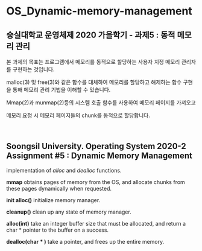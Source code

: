 # OS_Dynamic-memory-management  
## 숭실대학교 운영체제 2020 가을학기 - 과제5 : 동적 메모리 관리  
  
본 과제의 목표는 프로그램에서 메모리를 동적으로 할당하는 사용자 지정 메모리 관리자를 구현하는 것입니다.   

malloc(3) 및 free(3)와 같은 함수를 대체하여 메모리를 할당하고 해제하는 함수 구현을 통해 메모리 관리 기법을 이해할 수 있습니다.   

Mmap(2)과 munmap(2)등의 시스템 호출 함수를 사용하여 메모리 페이지를 가져오고  

메모리 요청 시 메모리 페이지들의 chunk를 동적으로 할당합니다.    
 
<br>
  
## Soongsil University. Operating System 2020-2 Assignment #5 : Dynamic Memory Management  
  
implementation of _alloc_ and _dealloc_ functions.  
  
**mmap** obtains pages of memory from the OS, and allocate chunks from these pages dynamically when requested.

**init alloc()** initialize memory manager.

**cleanup()** clean up any state of memory manager.

**alloc(int)** take an integer buffer size that must be allocated, and return a char * pointer to the buffer on a success.

**dealloc(char * )** take a pointer, and frees up the entire memory.
